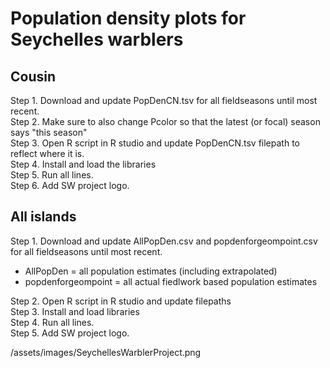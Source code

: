 # Population density plots for Seychelles warblers

## Cousin 
Step 1. Download and update PopDenCN.tsv for all fieldseasons until most recent.  
Step 2. Make sure to also change Pcolor so that the latest (or focal) season says "this season"  
Step 3. Open R script in R studio and update PopDenCN.tsv filepath to reflect where it is.  
Step 4. Install and load the libraries  
Step 5. Run all lines.  
Step 6. Add SW project logo.  

## All islands
Step 1. Download and update AllPopDen.csv and popdenforgeompoint.csv for all fieldseasons until most recent.    
 - AllPopDen = all population estimates (including extrapolated)  
 - popdenforgeompoint = all actual fiedlwork based population estimates

Step 2. Open R script in R studio and update filepaths    
Step 3. Install and load libraries  
Step 4. Run all lines.  
Step 5. Add SW project logo.  

/assets/images/SeychellesWarblerProject.png
